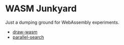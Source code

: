 # WASM Junkyard

Just a dumping ground for WebAssembly experiments.

- [draw-wasm](./draw-wasm)
- [parallel-search](./parallel-search)
